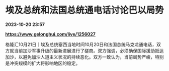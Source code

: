 # 埃及总统和法国总统通电话讨论巴以局势

**2023-10-20 23:57**

**https://www.gelonghui.com/live/1256027**

格隆汇10月21日｜埃及总统塞西当地时间10月20日和法国总统马克龙通电话，双方就当前加沙军事升级的最新进展进行了磋商。双方强调，必须确保国际援助抵达加沙，以避免加沙人道主义状况的持续恶化。双方一致认为，当前局势严峻，特别是冲突规模的扩大将影响地区的稳定。
